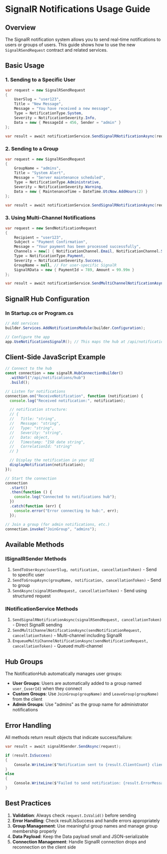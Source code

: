 # SignalR Notifications Usage Guide

## Overview

The SignalR notification system allows you to send real-time notifications to users or groups of users. This guide shows how to use the new `SignalRSendRequest` contract and related services.

## Basic Usage

### 1. Sending to a Specific User

```csharp
var request = new SignalRSendRequest
{
    UserSlug = "user123",
    Title = "New Message",
    Message = "You have received a new message",
    Type = NotificationType.System,
    Severity = NotificationSeverity.Info,
    Data = new { MessageId = 456, Sender = "admin" }
};

var result = await notificationService.SendSignalRNotificationAsync(request);
```

### 2. Sending to a Group

```csharp
var request = new SignalRSendRequest
{
    GroupName = "admins",
    Title = "System Alert",
    Message = "Server maintenance scheduled",
    Type = NotificationType.Administrative,
    Severity = NotificationSeverity.Warning,
    Data = new { MaintenanceTime = DateTime.UtcNow.AddHours(2) }
};

var result = await notificationService.SendSignalRNotificationAsync(request);
```

### 3. Using Multi-Channel Notifications

```csharp
var request = new SendNotificationRequest
{
    Recipient = "user123",
    Subject = "Payment Confirmation",
    Message = "Your payment has been processed successfully",
    Channels = new[] { NotificationChannel.Email, NotificationChannel.SignalR, NotificationChannel.InApp },
    Type = NotificationType.Payment,
    Severity = NotificationSeverity.Success,
    GroupName = null, // For user-specific SignalR
    SignalRData = new { PaymentId = 789, Amount = 99.99m }
};

var result = await notificationService.SendMultiChannelNotificationAsync(request);
```

## SignalR Hub Configuration

### In Startup.cs or Program.cs

```csharp
// Add services
builder.Services.AddNotificationsModule(builder.Configuration);

// Configure the app
app.UseNotificationsSignalR(); // This maps the hub at /api/notifications/hub
```

## Client-Side JavaScript Example

```javascript
// Connect to the hub
const connection = new signalR.HubConnectionBuilder()
  .withUrl("/api/notifications/hub")
  .build();

// Listen for notifications
connection.on("ReceiveNotification", function (notification) {
  console.log("Received notification:", notification);

  // notification structure:
  // {
  //   Title: "string",
  //   Message: "string",
  //   Type: "string",
  //   Severity: "string",
  //   Data: object,
  //   Timestamp: "ISO date string",
  //   CorrelationId: "string"
  // }

  // Display the notification in your UI
  displayNotification(notification);
});

// Start the connection
connection
  .start()
  .then(function () {
    console.log("Connected to notifications hub");
  })
  .catch(function (err) {
    console.error("Error connecting to hub:", err);
  });

// Join a group (for admin notifications, etc.)
connection.invoke("JoinGroup", "admins");
```

## Available Methods

### ISignalRSender Methods

1. `SendToUserAsync(userSlug, notification, cancellationToken)` - Send to specific user
2. `SendToGroupAsync(groupName, notification, cancellationToken)` - Send to group
3. `SendAsync(signalRSendRequest, cancellationToken)` - Send using structured request

### INotificationService Methods

1. `SendSignalRNotificationAsync(signalRSendRequest, cancellationToken)` - Direct SignalR sending
2. `SendMultiChannelNotificationAsync(sendNotificationRequest, cancellationToken)` - Multi-channel including SignalR
3. `EnqueueMultiChannelNotificationAsync(sendNotificationRequest, cancellationToken)` - Queued multi-channel

## Hub Groups

The NotificationHub automatically manages user groups:

- **User Groups**: Users are automatically added to a group named `user_{userId}` when they connect
- **Custom Groups**: Use `JoinGroup(groupName)` and `LeaveGroup(groupName)` from the client
- **Admin Groups**: Use "admins" as the group name for administrator notifications

## Error Handling

All methods return result objects that indicate success/failure:

```csharp
var result = await signalRSender.SendAsync(request);

if (result.IsSuccess)
{
    Console.WriteLine($"Notification sent to {result.ClientCount} clients");
}
else
{
    Console.WriteLine($"Failed to send notification: {result.ErrorMessage}");
}
```

## Best Practices

1. **Validation**: Always check `request.IsValid()` before sending
2. **Error Handling**: Check result.IsSuccess and handle errors appropriately
3. **Group Management**: Use meaningful group names and manage group membership properly
4. **Data Payload**: Keep the Data payload small and JSON-serializable
5. **Connection Management**: Handle SignalR connection drops and reconnection on the client side
